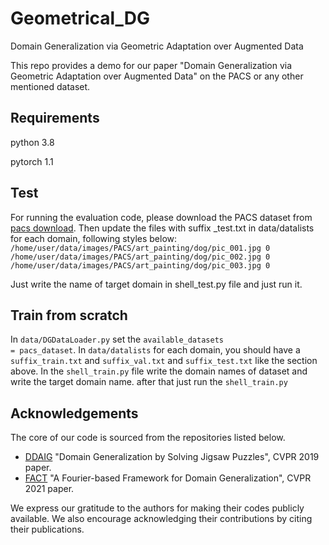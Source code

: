 # Geometrical_DG
Domain Generalization via Geometric Adaptation over Augmented Data

This repo provides a demo for our paper "Domain Generalization via Geometric Adaptation over Augmented Data" on the PACS or any other mentioned dataset.

## Requirements 

python 3.8 

pytorch 1.1 

## Test 

For running the evaluation code, please download the PACS dataset from <a href='http://www.eecs.qmul.ac.uk/~dl307/project_iccv2017'>pacs download</a>. Then update the files with suffix _test.txt in data/datalists for each domain, following styles below:
<code>
  /home/user/data/images/PACS/art_painting/dog/pic_001.jpg 0
  /home/user/data/images/PACS/art_painting/dog/pic_002.jpg 0
  /home/user/data/images/PACS/art_painting/dog/pic_003.jpg 0
</code>

Just write the name of target domain in shell_test.py file and just run it.


## Train from scratch 
In <code>data/DGDataLoader.py</code> set the <code>available_datasets =  pacs_dataset</code>.
In <code>data/datalists</code> for each domain, you should have a <code>suffix_train.txt</code> and <code>suffix_val.txt</code> and <code>suffix_test.txt</code> like the section above. 
In the <code>shell_train.py</code> file write the domain names of dataset and write the target domain name. 
after that just run the <code>shell_train.py</code> 

## Acknowledgements

The core of our code is sourced from the repositories listed below.
<ul>
  <li><a href='https://github.com/KaiyangZhou/DG-research-pytorch'>DDAIG</a> "Domain Generalization by Solving Jigsaw Puzzles", CVPR 2019 paper.</li>
  <li><a href='https://github.com/MediaBrain-SJTU/FACT'>FACT</a>  "A Fourier-based Framework for Domain Generalization", CVPR 2021 paper. </li>
</ul>

We express our gratitude to the authors for making their codes publicly available. We also encourage acknowledging their contributions by citing their publications.

